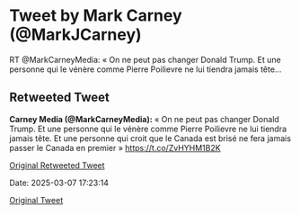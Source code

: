 # Tweet by Mark Carney (@MarkJCarney)

RT @MarkCarneyMedia: « On ne peut pas changer Donald Trump. Et une personne qui le vénère comme Pierre Poilievre ne lui tiendra jamais tête…

## Retweeted Tweet

**Carney Media (@MarkCarneyMedia):** « On ne peut pas changer Donald Trump. Et une personne qui le vénère comme Pierre Poilievre ne lui tiendra jamais tête. Et une personne qui croit que le Canada est brisé ne fera jamais passer le Canada en premier » https://t.co/ZvHYHM1B2K

[Original Retweeted Tweet](https://x.com/MarkCarneyMedia/status/1898045381360923094)

Date: 2025-03-07 17:23:14

[Original Tweet](https://x.com/MarkJCarney/status/1898061895367819345)
